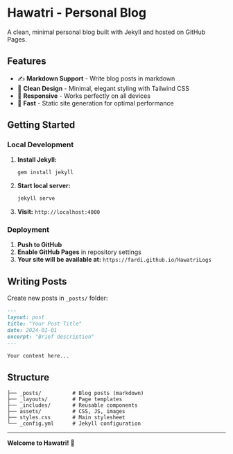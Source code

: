 # Hawatri - Personal Blog

A clean, minimal personal blog built with Jekyll and hosted on GitHub Pages.

## Features

- ✍️ **Markdown Support** - Write blog posts in markdown
- 🎨 **Clean Design** - Minimal, elegant styling with Tailwind CSS
- 📱 **Responsive** - Works perfectly on all devices
- 🚀 **Fast** - Static site generation for optimal performance

## Getting Started

### Local Development

1. **Install Jekyll:**
   ```bash
   gem install jekyll
   ```

2. **Start local server:**
   ```bash
   jekyll serve
   ```

3. **Visit:** `http://localhost:4000`

### Deployment

1. **Push to GitHub**
2. **Enable GitHub Pages** in repository settings
3. **Your site will be available at:** `https://fardi.github.io/HawatriLogs`

## Writing Posts

Create new posts in `_posts/` folder:

```markdown
---
layout: post
title: "Your Post Title"
date: 2024-01-01
excerpt: "Brief description"
---

Your content here...
```

## Structure

```
├── _posts/          # Blog posts (markdown)
├── _layouts/        # Page templates
├── _includes/       # Reusable components
├── assets/          # CSS, JS, images
├── styles.css       # Main stylesheet
└── _config.yml      # Jekyll configuration
```

---

**Welcome to Hawatri!** 🚀
